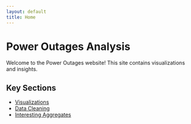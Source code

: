 ```yaml
---
layout: default
title: Home
---
```


# Power Outages Analysis

Welcome to the Power Outages website! This site contains visualizations and insights.

## Key Sections
- [Visualizations](visualizations.md)
- [Data Cleaning](data-cleaning.md)
- [Interesting Aggregates](aggregates.md)
